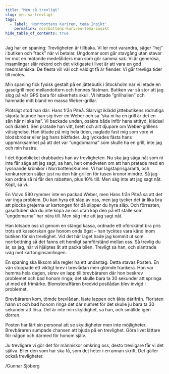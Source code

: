 ```yaml
---
title: "Men så trevligt"
slug: men-sa-trevligt
tags:
  - label: 'Norrbottens Kuriren, tema Insikt'
    permalink: norrbottens-kuriren-tema-insikt
hide_table_of_contents: true
---
```

Jag har en spaning: Trevligheten är tillbaka. Vi ler mot varandra, säger ”hej” i butiken och ”tack” när vi betalar. Ungdomar som går stavgång utan stavar ler mot en mötande medelålders man som gör samma sak. Vi är generösa, insamlingar slår rekord och det viktigaste i livet är att vara en god medmänniska. De flesta vill väl och väldigt få är fiender. Vi går trevliga tider till mötes.

<!--truncate-->

Min spaning fick fysisk gestalt på en jättebutik i Stockholm när vi letade en gasolgrill med mellandottern och hennes fästman. Butiken var så stor att jag slog på vår GPS bara för säkerhets skull. Vi hittade ”grillhallen” och hamnade mitt bland en massa Weber-grillar. 

Plötsligt stod han där: Hans från Piteå. Slarvigt iklädd jättebutikens rödrutiga skjorta lutande han sig över en Weber och sa ”ska ni ha en grill är det en sån här ni ska ha”. Vi backade undan, osäkra både inför hans attityd, klädsel och dialekt. Sen pratade han vitt, brett och allt djupare om Weber-grillens välsignelse. Han tittade på mig hela tiden, naglade fast mig som vore vi blodsbröder eller jag hans biktfader. Jag lyckades fästa hans uppmärksamhet på att det var ”ungdomarna” som skulle ha en grill, inte jag och min hustru.

I det ögonblicket drabbades han av trevligheten. Nu ska jag säga nåt som ni inte får säga att jag sagt, sa han, helt omedveten om att han pratade med en lyssnande krönikör i NorrbottensKuriren. Vi har lägstaprisgaranti, och konkurrenten säljer just nu den här grillen för tusen kronor mindre. Så jag kan ordna så ni får den rabatten, plus 10% till. Men säg inte att jag sagt nåt. Köpt, sa vi.

En Volvo S80 rymmer inte en packad Weber, men Hans från Piteå sa att det var inga problem. Du kan hyra ett släp av oss, men jag tycker det är lika bra att plocka grejerna ur kartongen för då slipper du hyra släp. Och förresten, gasoltuben ska du inte köpa av oss utan köp den på ett ställe som ”ungdomarna” har nära till. Men säg inte att jag sagt nåt.

Han lotsade oss ut genom en stängd kassa, ordnade ett oförskämt bra pris trots att kassörskan gav honom onda ögat – han tycktes vara känd inom butiken för sin trevlighet. Vid det här laget hade jag kommit ut som norrbottning så det fanns ett hemligt samförstånd mellan oss. Så trevlig du är, sa jag, när vi hjälptes åt att packa bilen. Trevligt sa han, och släntrade iväg mot kartonginsamlingen.

En spaning ska liksom alla regler ha ett undantag. Detta stavas Posten. En vän stoppade ett viktigt brev i brevlådan men glömde frankera. Hon var hemma hela dagen, skrev en lapp till brevbäraren där hon beskrev problemet och bad honom ringa; det skulle bara ta 30 sekunder att springa ut med ett frimärke. Blomsteraffären bredvid postlådan blev invigd i problemet.

Brevbäraren kom, tömde brevlådan, läste lappen och åkte därifrån. Floristen hann ut och bad honom ringa det där numret för det skulle ju bara ta 30 sekunder att lösa. Det är inte min skyldighet, sa han, och smällde igen dörren.

Posten har lärt sin personal att se skyldigheter men inte möjligheter. Brevbäraren sumpade chansen att bjuda på en trevlighet. Göra livet lättare för någon och därmed för honom själv.

Ju trevligare vi gör det för människor omkring oss, desto trevligare får vi det själva. Eller den som har ska få, som det heter i en annan skrift. Det gäller också trevligheter.

/Gunnar Sjöberg

